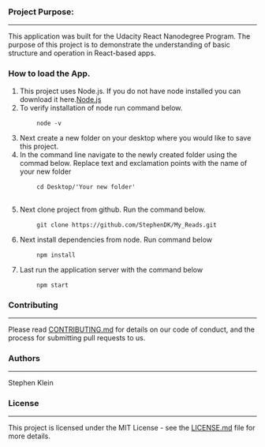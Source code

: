 <h3>Project Purpose:</h3>

<hr>

<p>This application was built for the Udacity React Nanodegree Program. The purpose of this project is to demonstrate the understanding of basic structure and operation in React-based apps.</p>

<h3>How to load the App.</h3>
<ol>
<li>This project uses Node.js. If you do not have node installed you can download it here.<a href="https://nodejs.org/en/download/">Node.js</a></li>

<li>To verify installation of node run command below.</li>
<pre>
	<code>node -v</code>
</pre>

<li>Next create a new folder on your desktop where you would like to save this project.</li>

<li>In the command line navigate to the newly created folder using the commad below. Replace text and exclamation points with the name of your new folder</li>
<pre>
	<code>cd Desktop/'Your new folder'</code>

</pre>

<li>Next clone project from github. Run the command below.</li>
<pre>
	<code>git clone https://github.com/StephenDK/My_Reads.git</code>
</pre>


<li>Next install dependencies from node. Run command below</li>
<pre>
	<code>npm install</code>
</pre>


<li>Last run the application server with the command below</li>
<pre>
	<code>npm start</code>
</pre>

</ol>

<h3>Contributing</h3>
<hr>
<p>Please read <a href="CONTRIBUTING.md">CONTRIBUTING.md</a> for details on our code of conduct, and the process for submitting pull requests to us.</p>

<h3>Authors</h3>
<hr>
<p>Stephen Klein</p>

<h3>License</h3>
<hr>
<p>This project is licensed under the MIT License - see the <a href="LICENSE.md">LICENSE.md</a> file for more details.</p>


